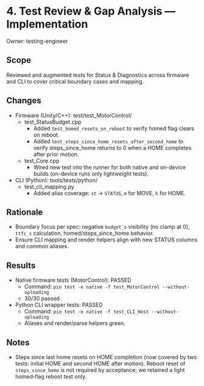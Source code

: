 # 4. Test Review & Gap Analysis — Implementation

Owner: testing-engineer

## Scope
Reviewed and augmented tests for Status & Diagnostics across firmware and CLI to cover critical boundary cases and mapping.

## Changes
- Firmware (Unity/C++): test/test_MotorControl/
  - test_StatusBudget.cpp
    - Added `test_homed_resets_on_reboot` to verify homed flag clears on reboot.
    - Added `test_steps_since_home_resets_after_second_home` to verify steps_since_home returns to 0 when a HOME completes after prior motion.
  - test_Core.cpp
    - Wired new test into the runner for both native and on-device builds (on-device runs only lightweight tests).
- CLI (Python): tools/tests/python/
  - test_cli_mapping.py
    - Added alias coverage: `st` → `STATUS`, `m` for MOVE, `h` for HOME.

## Rationale
- Boundary focus per spec: negative `budget_s` visibility (no clamp at 0), `ttfc_s` calculation, homed/steps_since_home behavior.
- Ensure CLI mapping and render helpers align with new STATUS columns and common aliases.

## Results
- Native firmware tests (MotorControl): PASSED
  - Command: `pio test -e native -f test_MotorControl --without-uploading`
  - 30/30 passed.
- Python CLI wrapper tests: PASSED
  - Command: `pio test -e native -f test_CLI_Host --without-uploading`
  - Aliases and render/parse helpers green.

## Notes
- Steps since last home resets on HOME completion (now covered by two tests: initial HOME and second HOME after motion). Reboot reset of `steps_since_home` is not required by acceptance; we retained a light homed‑flag reboot test only.

